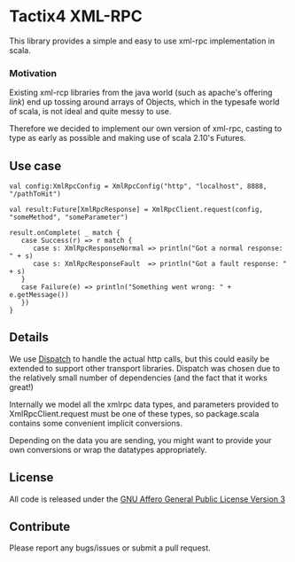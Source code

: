 
# Tactix4 XML-RPC

This library provides a simple and easy to use xml-rpc implementation in scala.

### Motivation

Existing xml-rcp libraries from the java world (such as apache's offering *link*)
end up tossing around arrays of Objects, which in the typesafe world of scala, is
not ideal and quite messy to use.

Therefore we decided to implement our own version of xml-rpc, casting to type as
early as possible and making use of scala 2.10's Futures.

## Use case

```
val config:XmlRpcConfig = XmlRpcConfig("http", "localhost", 8888, "/pathToHit")

val result:Future[XmlRpcResponse] = XmlRpcClient.request(config, "someMethod", "someParameter")

result.onComplete( _ match {
   case Success(r) => r match {
      case s: XmlRpcResponseNormal => println("Got a normal response: " + s)
      case s: XmlRpcResponseFault  => println("Got a fault response: " + s)
   }
   case Failure(e) => println("Something went wrong: " + e.getMessage())
   })
}

```

## Details

We use [Dispatch](https://github.com/dispatch/reboot) to handle the actual http calls, but this
could easily be extended to support other transport libraries. Dispatch was chosen due to the
relatively small number of dependencies (and the fact that it works great!)

Internally we model all the xmlrpc data types, and parameters provided to XmlRpcClient.request
must be one of these types, so package.scala contains some convenient implicit conversions.

Depending on the data you are sending, you might want to provide your own
conversions or wrap the datatypes appropriately.

## License

All code is released under the [GNU Affero General Public License Version 3](http://www.gnu.org/licenses/agpl-3.0.html)

## Contribute

Please report any bugs/issues or submit a pull request.
